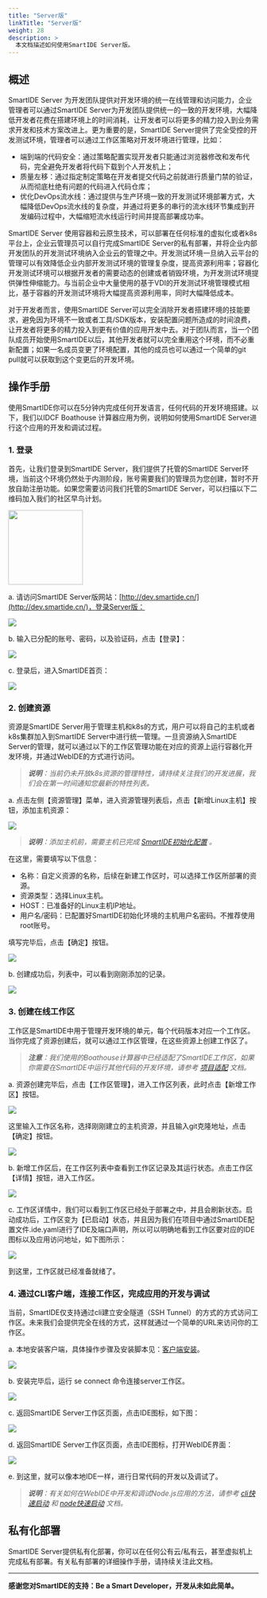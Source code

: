 ```yaml
---
title: "Server版"
linkTitle: "Server版"
weight: 28
description: >
  本文档描述如何使用SmartIDE Server版。
---
```


## 概述
SmartIDE Server 为开发团队提供对开发环境的统一在线管理和访问能力，企业管理者可以通过SmartIDE Server为开发团队提供统一的一致的开发环境，大幅降低开发者花费在搭建环境上的时间消耗，让开发者可以将更多的精力投入到业务需求开发和技术方案改进上。更为重要的是，SmartIDE Server提供了完全受控的开发测试环境，管理者可以通过工作区策略对开发环境进行管理，比如：
- 端到端的代码安全：通过策略配置实现开发者只能通过浏览器修改和发布代码，完全避免开发者将代码下载到个人开发机上；
- 质量左移：通过指定制定策略在开发者提交代码之前就进行质量门禁的验证，从而彻底杜绝有问题的代码进入代码仓库；
- 优化DevOps流水线：通过提供与生产环境一致的开发测试环境部署方式，大幅降低DevOps流水线的复杂度，并通过将更多的串行的流水线环节集成到开发编码过程中，大幅缩短流水线运行时间并提高部署成功率。

SmartIDE Server 使用容器和云原生技术，可以部署在任何标准的虚拟化或者k8s平台上，企业云管理员可以自行完成SmartIDE Server的私有部署，并将企业内部开发团队的开发测试环境纳入企业云的管理之中。开发测试环境一旦纳入云平台的管理可以有效降低企业内部开发测试环境的管理复杂度，提高资源利用率；容器化开发测试环境可以根据开发者的需要动态的创建或者销毁环境，为开发测试环境提供弹性伸缩能力。与当前企业中大量使用的基于VDI的开发测试环境管理模式相比，基于容器的开发测试环境将大幅提高资源利用率，同时大幅降低成本。

对于开发者而言，使用SmartIDE Server可以完全消除开发者搭建环境的技能要求，避免因为环境不一致或者工具/SDK版本，安装配置问题所造成的时间浪费，让开发者将更多的精力投入到更有价值的应用开发中去。对于团队而言，当一个团队成员开始使用SmartIDE以后，其他开发者就可以完全重用这个环境，而不必重新配置；如果一名成员变更了环境配置，其他的成员也可以通过一个简单的git pull就可以获取到这个变更后的开发环境。

## 操作手册
使用SmartIDE你可以在5分钟内完成任何开发语言，任何代码的开发环境搭建。以下，我们以IDCF Boathouse 计算器应用为例，说明如何使用SmartIDE Server进行这个应用的开发和调试过程。

###  1. 登录
首先，让我们登录到SmartIDE Server，我们提供了托管的SmartIDE Server环境，当前这个环境仍然处于内测阶段，账号需要我们的管理员为您创建，暂时不开放自助注册功能。如果您需要访问我们托管的SmartIDE Server，可以扫描以下二维码加入我们的社区早鸟计划。

<img src="../../images/smartide-s-qrcode.png" width="150px">

a. 请访问SmartIDE Server版网站：[http://dev.smartide.cn/](http://dev.smartide.cn/)，登录Server版：

![](images/server-001.png)

b. 输入已分配的账号、密码，以及验证码，点击【登录】：

![](images/server-003.png)

c. 登录后，进入SmartIDE首页：

![](images/server-005.png)

###  2. 创建资源

资源是SmartIDE Server用于管理主机和k8s的方式，用户可以将自己的主机或者k8s集群加入到SmartIDE Server中进行统一管理。一旦资源纳入SmartIDE Server的管理，就可以通过以下的工作区管理功能在对应的资源上运行容器化开发环境，并通过WebIDE的方式进行访问。

> <i>**说明**：当前仍未开放k8s资源的管理特性，请持续关注我们的开发进展，我们会在第一时间通知您最新的特性列表。</i>

a. 点击左侧【资源管理】菜单，进入资源管理列表后，点击【新增Linux主机】按钮，添加主机资源：

![](images/server-007.png)

> <i>**说明**：添加主机前，需要主机已完成 [SmartIDE初始化配置](https://smartide.cn/zh/docs/install/docker-install-linux/) 。</i>


在这里，需要填写以下信息：
- 名称：自定义资源的名称，后续在新建工作区时，可以选择工作区所部署的资源。
- 资源类型：选择Linux主机。
- HOST：已准备好的Linux主机IP地址。
- 用户名/密码：已配置好SmartIDE初始化环境的主机用户名密码。不推荐使用root账号。

填写完毕后，点击【确定】按钮。

![](images/server-009.png)

b. 创建成功后，列表中，可以看到刚刚添加的记录。

![](images/server-011.png)

###  3. 创建在线工作区

工作区是SmartIDE中用于管理开发环境的单元，每个代码版本对应一个工作区。当你完成了资源创建后，就可以通过工作区管理，在这些资源上创建工作区了。

> <i>**注意**：我们使用的Boathouse计算器中已经适配了SmartIDE工作区，如果你需要在SmartIDE中运行其他代码的开发环境，请参考 [项目适配](../adaption/) 文档。</i>

a. 资源创建完毕后，点击【工作区管理】，进入工作区列表，此时点击【新增工作区】按钮。

![](images/server-013.png)

这里输入工作区名称，选择刚刚建立的主机资源，并且输入git克隆地址，点击【确定】按钮。

![](images/server-015.png)

b. 新增工作区后，在工作区列表中查看到工作区记录及其运行状态。点击工作区【详情】按钮，进入工作区。

![](images/server-017.png)

c. 工作区详情中，我们可以看到工作区已经处于部署之中，并且会刷新状态。启动成功后，工作区变为【已启动】状态，并且因为我们在项目中通过SmartIDE配置文件.ide.yaml进行了IDE及端口声明，所以可以明确地看到工作区要对应的IDE图标以及应用访问地址，如下图所示：

![](images/server-019.png)

到这里，工作区就已经准备就绪了。

###  4. 通过CLI客户端，连接工作区，完成应用的开发与调试
当前，SmartIDE仅支持通过cli建立安全隧道（SSH Tunnel）的方式的方式访问工作区。未来我们会提供完全在线的方式，这样就通过一个简单的URL来访问你的工作区。

a. 本地安装客户端，具体操作步骤及安装脚本见：[客户端安装](../../install)。

![](images/server-020.png)

b. 安装完毕后，运行 se connect 命令连接server工作区。

![](images/server-021.png)

c. 返回SmartIDE Server工作区页面，点击IDE图标，如下图：

![](images/server-023.png)

d. 返回SmartIDE Server工作区页面，点击IDE图标，打开WebIDE界面：

![](images/server-025.png)

e. 到这里，就可以像本地IDE一样，进行日常代码的开发以及调试了。

> <i>**说明**：有关如何在WebIDE中开发和调试Node.js应用的方法，请参考 [cli快速启动](../../quickstart/cli) 和 [node快速启动](../../quickstart/node) 文档。</i>

## 私有化部署
SmartIDE Server提供私有化部署，你可以在任何公有云/私有云，甚至虚拟机上完成私有部署。有关私有部署的详细操作手册，请持续关注此文档。

---
**感谢您对SmartIDE的支持：Be a Smart Developer，开发从未如此简单。**